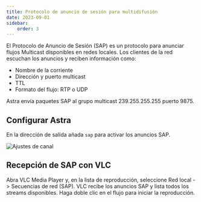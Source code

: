 ```yaml
---
title: Protocolo de anuncio de sesión para multidifusión
date: 2023-09-01
sidebar:
    order: 3
---
```


El Protocolo de Anuncio de Sesión (SAP) es un protocolo para anunciar flujos Multicast disponibles en redes locales. Los clientes de la red escuchan los anuncios y reciben información como:

- Nombre de la corriente
- Dirección y puerto multicast
- TTL
- Formato del flujo: RTP o UDP

Astra envía paquetes SAP al grupo multicast 239.255.255.255 puerto 9875.

## Configurar Astra[](/es/astra/delivery/sap#configure-astra)

En la dirección de salida añada `sap` para activar los anuncios SAP.

![Ajustes de canal](https://cdn.cesbo.com/help/astra/delivery/broadcasting/sap/channel.png)

## Recepción de SAP con VLC[](/es/astra/delivery/sap#receiving-sap-with-vlc)

Abra VLC Media Player y, en la lista de reproducción, seleccione Red local -> Secuencias de red (SAP). VLC recibe los anuncios SAP y lista todos los streams disponibles. Haga doble clic en el flujo para iniciar la reproducción.

